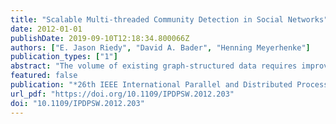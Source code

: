 ```yaml
---
title: "Scalable Multi-threaded Community Detection in Social Networks"
date: 2012-01-01
publishDate: 2019-09-10T12:18:34.800066Z
authors: ["E. Jason Riedy", "David A. Bader", "Henning Meyerhenke"]
publication_types: ["1"]
abstract: "The volume of existing graph-structured data requires improved parallel tools and algorithms. Finding communities, smaller sub graphs densely connected within the sub graph than to the rest of the graph, plays a role both in developing new parallel algorithms as well as opening smaller portions of the data to current analysis tools. We improve performance of our parallel community detection algorithm by 20% on the massively multithreaded Cray XMT, evaluate its performance on the next-generation Cray XMT2, and extend its reach to Intel-based platforms with OpenMP. To our knowledge, not only is this the first massively parallel community detection algorithm but also the only such algorithm that achieves excellent performance and good parallel scalability across all these platforms. Our implementation analyzes a moderate sized graph with 105 million vertices and 3.3 billion edges in around 500 seconds on a four processor, 80-logical-core Intel-based system and 1100 seconds on a 64-processor Cray XMT2."
featured: false
publication: "*26th IEEE International Parallel and Distributed Processing Symposium Workshops & PhD Forum, IPDPS 2012, Shanghai, China, May 21-25, 2012*"
url_pdf: "https://doi.org/10.1109/IPDPSW.2012.203"
doi: "10.1109/IPDPSW.2012.203"
---
```



